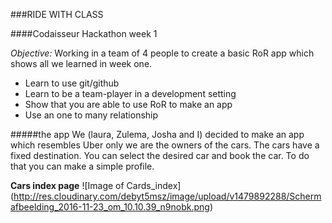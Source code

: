 ###RIDE WITH CLASS

####Codaisseur Hackathon week 1

*Objective:*
Working in a team of 4 people to create a basic RoR app which shows all we learned in week one.
- Learn to use git/github
- Learn to be a team-player in a development setting
- Show that you are able to use RoR to make an app
- Use an one to many relationship

#####the app
We (laura, Zulema, Josha and I) decided to make an app which resembles Uber only we are the owners of the cars.
The cars have a fixed destination. You can select the desired car and book the car. To do that you can make a simple profile.

**Cars index page**
![Image of Cards_index]
(http://res.cloudinary.com/debyt5msz/image/upload/v1479892288/Schermafbeelding_2016-11-23_om_10.10.39_n9nobk.png)
